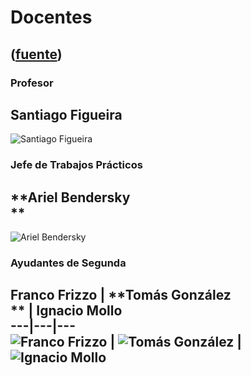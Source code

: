 # Docentes
([fuente](https://campus.exactas.uba.ar/course/view.php?id=1057&section=5))
---
### Profesor

**Santiago Figueira**  
---  
![Santiago
Figueira](https://campus.exactas.uba.ar/pluginfile.php/82695/course/section/13455/doc_figueira.jpg)  
  
###

### Jefe de Trabajos Prácticos

**Ariel Bendersky  
**  
---  
![Ariel
Bendersky](https://campus.exactas.uba.ar/pluginfile.php/82695/course/section/13455/doc_bendersky.jpg)  
  
###

### Ayudantes de Segunda

**Franco Frizzo** | **Tomás González  
** | **Ignacio Mollo**  
---|---|---  
![Franco
Frizzo](https://campus.exactas.uba.ar/pluginfile.php/82695/course/section/13455/doc_frizzo.jpg)
| ![Tomás
González](https://campus.exactas.uba.ar/pluginfile.php/82695/course/section/13455/doc_gonzalez.jpg)
| ![Ignacio
Mollo](https://campus.exactas.uba.ar/pluginfile.php/82695/course/section/13455/doc_mollo.jpg)  
---

